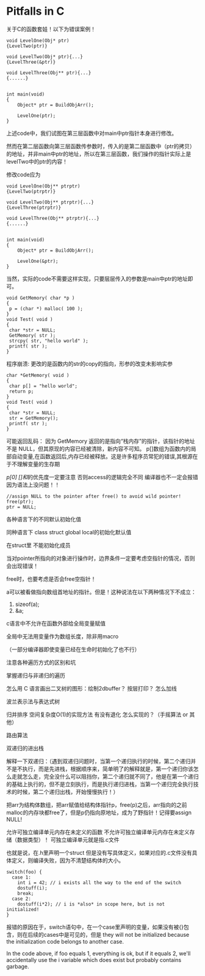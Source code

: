 # Pitfalls in C


关于C的函数套娃！以下为错误案例！

```
void LevelOne(Obj* ptr)
{LevelTwo(ptr)}

void LevelTwo(Obj* ptr){...}
{LevelThree(&ptr)}

void LevelThree(Obj** ptr){...}
{......}


int main(void)
{
    Object* ptr = BuildObjArr();
    
    LevelOne(ptr);
}
```

上述code中，我们试图在第三层函数中对main中ptr指针本身进行修改。

然而在第二层函数向第三层函数传参数时，传入的是第二层函数中（ptr的拷贝）的地址，并非main中ptr的地址，所以在第三层函数，我们操作的指针实际上是levelTwo中的ptr的内容！

修改code应为
```
void LevelOne(Obj** ptrptr)
{LevelTwo(ptrptr)}

void LevelTwo(Obj** ptrptr){...}
{LevelThree(ptrptr)}

void LevelThree(Obj** ptrptr){...}
{......}


int main(void)
{
    Object* ptr = BuildObjArr();
    
    LevelOne(&ptr);
}
```
当然，实际的code不需要这样实现，只要层层传入的参数是main中ptr的地址即可。






```
void GetMemory( char *p )
{
 p = (char *) malloc( 100 );
}
void Test( void )
{
 char *str = NULL;
 GetMemory( str );
 strcpy( str, "hello world" );
 printf( str );
}
```
程序崩溃: 更改的是函数内的str的copy的指向，形参的改变未影响实参

```
char *GetMemory( void )
{
 char p[] = "hello world";
 return p;
}
void Test( void )
{
 char *str = NULL;
 str = GetMemory();
 printf( str );
}
```
可能返回乱码： 因为 GetMemory 返回的是指向“栈内存”的指针，该指针的地址不是 NULL，但其原现的内容已经被清除，新内容不可知。
p[]数组为函数内的局部自动变量,在函数返回后,内存已经被释放。这是许多程序员常犯的错误,其根源在于不理解变量的生存期


*p[0] []和*的优先度一定要注意 否则access的逻辑完全不同 编译器也不一定会报错 因为语法上没问题！！

```
//assign NULL to the pointer after free() to avoid wild pointer!
free(ptr);
ptr = NULL;
```

各种语言下的不同默认初始化值

同种语言下 class struct global local的初始化默认值

在struct里 不能初始化成员

当对pointer所指向的对象进行操作时，边界条件一定要考虑空指针的情况，否则会出现错误！

free时，也要考虑是否会free空指针！

a可以被看做指向数组首地址的指针。但是！这种说法在以下两种情况下不成立：
1. sizeof(a);
2. &a;

c语言中不允许在函数外部给全局变量赋值

全局中无法用变量作为数组长度，除非用macro

（一部分编译器即使变量已经在生命时初始化了也不行）

注意各种遍历方式的区别和坑

掌握递归与非递归的遍历

怎么用 C 语言画出二叉树的图形：绘制2dbuffer？ 按层打印？ 怎么加线

波兰表示法与表达式树



归并排序 空间复杂度O(1)的实现方法 有没有退化 怎么实现的？（手摇算法 or 其他）

路由算法

双递归的进出栈

解释一下双递归：（遇到双递归问题时，当第一个递归执行的时候，第二个递归并不是不执行，而是先进栈，根据顺序来，简单明了的解释就是，第一个递归你该怎么走就怎么走，完全没什么可以阻挡你，第二个递归就不同了，他是在第一个递归的基础上执行的，但不是立刻执行，而是执行递归进栈，当第一个递归完全执行技术的时候，第二个递归出栈，开始慢慢执行！）


把arr为结构体数组，把arr赋值给结构体指针p，free(p)之后，arr指向的之前malloc的内存块都free了，但是p仍指向原地址，成为了野指针！记得要assign NULL!

允许可独立编译单元内存在未定义的函数 不允许可独立编译单元内存在未定义存储（数据类型）！ 可独立编译单元就是指.c文件

也就是说，在.h里声明一个struct 但是没有写具体定义，如果对应的.c文件没有具体定义，则编译失败，因为不清楚结构体的大小。


```
switch(foo) {
  case 1:
    int i = 42; // i exists all the way to the end of the switch
    dostuff(i);
    break;
  case 2:
    dostuff(i*2); // i is *also* in scope here, but is not initialized!
}
```
报错的原因在于，switch语句中，在一个case里声明的变量，如果没有被{}包含，则在后续的cases中是可见的，但是
they will not be initialized because the initialization code belongs to another case.

In the code above, if foo equals 1, everything is ok, but if it equals 2, we'll accidentally use the i variable which does exist but probably contains garbage.






